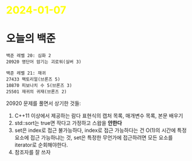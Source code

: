 # <span style="color:yellow">2024-01-07</span>

# 오늘의 백준
```level20
백준 레벨 20: 심화 2
20920 영단어 암기는 괴로워(실버 3)

백준 레벨 21: 재귀
27433 팩토리얼(브론즈 5)
10870 피보나치 수 5(브론즈 3)
25501 재귀의 귀재(브론즈 2)
```

20920 문제를 풀면서 상기한 것들:
1. C++11 이상에서 제공하는 람다 표현식의 캡처 목록, 매개변수 목록, 본문 배우기
2. std::sort는 true면 작다고 가정하고 스왑을 **안한다**
3. set은 index로 접근 불가능하다, index로 접근 가능하다는 건 O(1)의 시간에 특정 요소에 접근 가능하냐는 것, set은 특정한 무언가에 접근하려면 모든 요소를 iterator로 순회해야한다.
4. 참조자를 잘 쓰자


